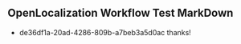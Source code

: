 ## OpenLocalization Workflow Test MarkDown
* de36df1a-20ad-4286-809b-a7beb3a5d0ac thanks!

<!--HONumber=Jul16_HO5-->


